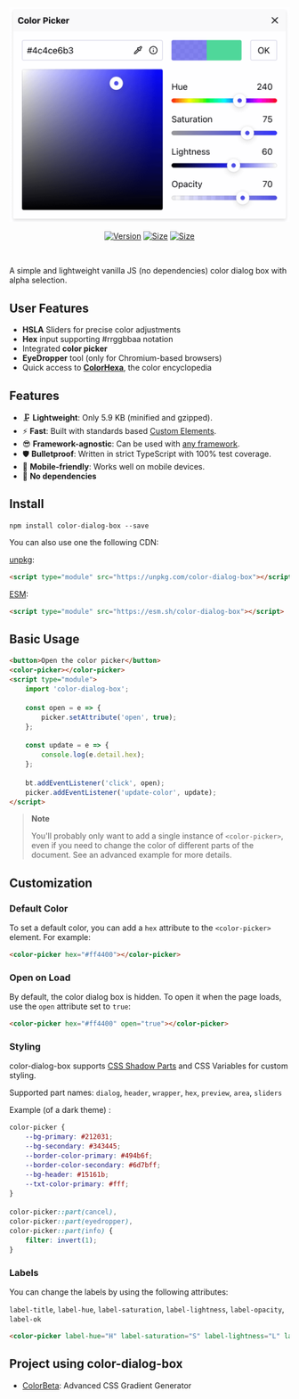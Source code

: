<div align="center">
  <a href="https://github.com/jmetaxas/color-dialog-box">
    <img src="https://raw.githubusercontent.com/jmetaxas/color-dialog-box/main/screenshot.png" width="510" alt="Screenshot of the color dialog box">
  </a>
</div>

<div align="center">

[![Version](https://badgen.net/npm/v/color-dialog-box)](https://npmjs.org/package/color-dialog-box)
[![Size](https://badgen.net/bundlephobia/minzip/color-dialog-box)](https://bundlephobia.com/result?p=color-dialog-box)
[![Size](https://badgen.net/bundlephobia/dependency-count/color-dialog-box)](https://npmjs.org/package/color-dialog-box)

</div>

<br />

A simple and lightweight vanilla JS (no dependencies) color dialog box with alpha selection.

## User Features

- **HSLA** Sliders for precise color adjustments
- **Hex** input supporting #rrggbbaa notation
- Integrated **color picker**
- **EyeDropper** tool (only for Chromium-based browsers)
- Quick access to **[ColorHexa](https://www.colorhexa.com/)**, the color encyclopedia

## Features

- 🗜 **Lightweight**: Only 5.9 KB (minified and gzipped).
- ⚡ **Fast**: Built with standards based [Custom Elements](https://developer.mozilla.org/en-US/docs/Web/API/Web_components/Using_custom_elements).
- 😎 **Framework-agnostic**: Can be used with [any framework](https://custom-elements-everywhere.com/).
- 🛡 **Bulletproof**: Written in strict TypeScript with 100% test coverage.
- 📱 **Mobile-friendly**: Works well on mobile devices.
- 🧩 **No dependencies**

## Install

```
npm install color-dialog-box --save
```

You can also use one the following CDN:

[unpkg](https://unpkg.com/color-dialog-box):

```html
<script type="module" src="https://unpkg.com/color-dialog-box"></script>
```

[ESM](https://esm.sh/color-dialog-box):

```html
<script type="module" src="https://esm.sh/color-dialog-box"></script>
```


## Basic Usage

```html
<button>Open the color picker</button>
<color-picker></color-picker>
<script type="module">
    import 'color-dialog-box';

    const open = e => {
        picker.setAttribute('open', true);
    };

    const update = e => {
        console.log(e.detail.hex);
    };

    bt.addEventListener('click', open);
    picker.addEventListener('update-color', update);
</script>
```

> **Note**
>
> You'll probably only want to add a single instance of `<color-picker>`, even if you need to change the color of different parts of the document. See an advanced example for more details.
>

## Customization

### Default Color

To set a default color, you can add a `hex` attribute to the `<color-picker>` element. For example:

```html
<color-picker hex="#ff4400"></color-picker>
```

### Open on Load

By default, the color dialog box is hidden. To open it when the page loads, use the `open` attribute set to `true`:
```html
<color-picker hex="#ff4400" open="true"></color-picker>
```

### Styling

color-dialog-box supports [CSS Shadow Parts](https://developer.mozilla.org/en-US/docs/Web/CSS/CSS_shadow_parts) and CSS Variables for custom styling.

Supported part names: 
`dialog`, `header`, `wrapper`, `hex`, `preview`, `area`, `sliders`

Example (of a dark theme) :

```css
color-picker {
    --bg-primary: #212031;
    --bg-secondary: #343445;
    --border-color-primary: #494b6f;
    --border-color-secondary: #6d7bff;
    --bg-header: #15161b;
    --txt-color-primary: #fff;
}

color-picker::part(cancel),
color-picker::part(eyedropper),
color-picker::part(info) {
    filter: invert(1);
}
```

### Labels

You can change the labels by using the following attributes:

`label-title`, `label-hue`, `label-saturation`, `label-lightness`, `label-opacity`, `label-ok`

```html
<color-picker label-hue="H" label-saturation="S" label-lightness="L" label-opacity="A"></color-picker>
```


## Project using color-dialog-box

* [ColorBeta](https://colorbeta.com/): Advanced CSS Gradient Generator


